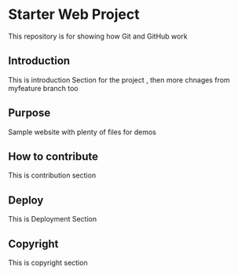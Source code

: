 # Starter Web Project

This repository is for showing how Git and GitHub work
## Introduction

This is introduction Section for the project , then more chnages from myfeature branch too

## Purpose

Sample website with plenty of files for demos

## How to contribute

This is contribution section

## Deploy

This is Deployment Section

## Copyright

This is copyright section
